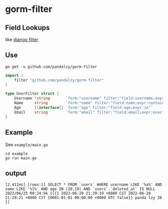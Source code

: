 # gorm-filter

## Field Lookups

like [django filter](https://docs.djangoproject.com/en/4.0/ref/models/querysets/#field-lookups)

## Use

```shell
go get -u github.com/pandalzy/gorm-filter
```

```go
import (
    filter "github.com/pandalzy/gorm-filter"
)

type UserFilter struct {
    Username *string       `form:"username" filter:"field:username;expr:contains"`
    Name     string        `form:"name" filter:"field:name;expr:contains"`
    Age      []interface{} `form:"age" filter:"field:age;expr:in"`
    Email    string        `form:"email" filter:"field:email;expr:exact"`
}
```

## Example

See `example/main.go`

```shell
cd example
go run main.go
```

## output

```
[2.411ms] [rows:1] SELECT * FROM `users` WHERE username LIKE '%a%' AND name LIKE '%l%' AND age IN (20,19) AND `users`.`deleted_at` IS NULL
2022/06/25 09:24:56 [{{1 2022-06-20 21:29:19 +0800 CST 2022-06-20 21:29:21 +0800 CST {0001-01-01 00:00:00 +0000 UTC false}} panda lzy 20 }]
```
